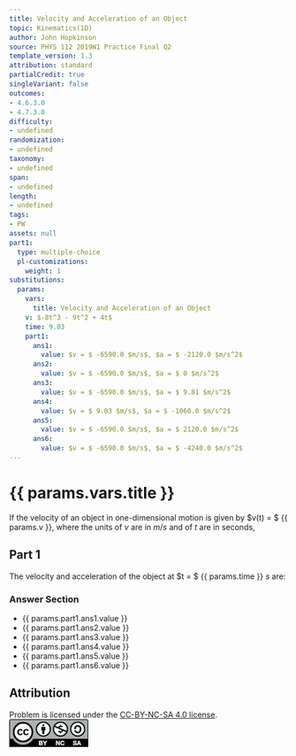 ```yaml
---
title: Velocity and Acceleration of an Object
topic: Kinematics(1D)
author: John Hopkinson
source: PHYS 112 2019W1 Practice Final Q2
template_version: 1.3
attribution: standard
partialCredit: true
singleVariant: false
outcomes:
- 4.6.3.0
- 4.7.3.0
difficulty:
- undefined
randomization:
- undefined
taxonomy:
- undefined
span:
- undefined
length:
- undefined
tags:
- PW
assets: null
part1:
  type: multiple-choice
  pl-customizations:
    weight: 1
substitutions:
  params:
    vars:
      title: Velocity and Acceleration of an Object
    v: $-8t^3 - 9t^2 + 4t$
    time: 9.03
    part1:
      ans1:
        value: $v = $ -6590.0 $m/s$, $a = $ -2120.0 $m/s^2$
      ans2:
        value: $v = $ -6590.0 $m/s$, $a = $ 0 $m/s^2$
      ans3:
        value: $v = $ -6590.0 $m/s$, $a = $ 9.81 $m/s^2$
      ans4:
        value: $v = $ 9.03 $m/s$, $a = $ -1060.0 $m/s^2$
      ans5:
        value: $v = $ -6590.0 $m/s$, $a = $ 2120.0 $m/s^2$
      ans6:
        value: $v = $ -6590.0 $m/s$, $a = $ -4240.0 $m/s^2$
---
```

# {{ params.vars.title }}
If the velocity of an object in one-dimensional motion is given by $v(t) = $ {{ params.v }}, where the units of $v$ are in $m/s$ and of $t$ are in seconds,

## Part 1

The velocity and acceleration of the object at $t = $ {{ params.time }} $s$ are:

### Answer Section

- {{ params.part1.ans1.value }}
- {{ params.part1.ans2.value }}
- {{ params.part1.ans3.value }}
- {{ params.part1.ans4.value }}
- {{ params.part1.ans5.value }}
- {{ params.part1.ans6.value }}

## Attribution

Problem is licensed under the [CC-BY-NC-SA 4.0 license](https://creativecommons.org/licenses/by-nc-sa/4.0/).<br> ![The Creative Commons 4.0 license requiring attribution-BY, non-commercial-NC, and share-alike-SA license.](https://raw.githubusercontent.com/firasm/bits/master/by-nc-sa.png)